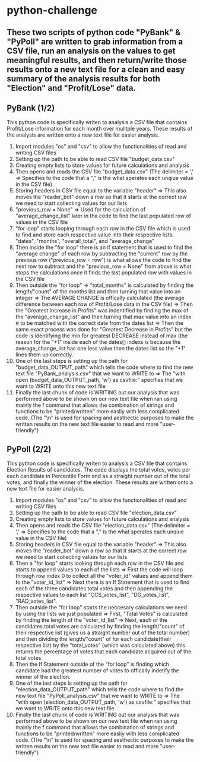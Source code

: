 # python-challenge #
These two scripts of python code "PyBank" & "PyPoll" are written to grab information from a CSV file, run an analysis on the values to get meaningful results, and then return/write those results onto a new text file for a clean and easy summary of the analysis results for both "Election" and "Profit/Lose" data. 
--------------------------------------------------------------------------------------------
## PyBank (1/2)
This python code is specifically writen to analysis a CSV file that contains Profit/Lose information for each month over mulitple years. These results of the analysis are written onto a new text file for easier analysis.

1) Import modules "os" and "csv" to allow the functionalities of read and writing CSV files
2) Setting up the path to be able to read CSV file "budget_data.csv"
3) Creating empty lists to store values for future calculations and analysis
4) Then opens and reads the CSV file "budget_data.csv" (The delimiter = ',' => Specifies to the code that a "," is the what sperates each unqiue value in the CSV file)
5) Storing headers in CSV file equal to the variable "header" => This also moves the "reader_bot" down a row so that it starts at the correct row we need to start collecting values for our lists
6) "previous_row = None" => Used for the calculation of "average_change_list" later in the code to find the last populated row of values in the CSV file
7) "for loop" starts looping through each row in the CSV file which is used to find and store each respective value into their respective lists: "dates", "months", "overall_total", and "average_change"
8) Then inside the "for loop" there is an if statement that is used to find the "average change" of each row by subtracting the "current" row by the previous row ("previous_row = row") is what allows the code to find the next row to subtract and the "previous_row = None" from above is what stops the calculations once it finds the last populated row with values in the CSV file
9) Then outside the "for loop" => "total_months" is calculated by finding the length/"count" of the months list and then turning that value into an integer => The AVERAGE CHANGE is offically calculated (the average difference between each row of Profit/Lose data in the CSV file) => Then the "Greatest Increase in Profits" was indentified by finding the max of the "average_change_list" and then turning that max value into an index # to be matched with the correct date from the dates list => Then the same exact process was done for "Greatest Decrease in Profits" but the code is identifying the min for greatest DECREASE instead of max (the reason for the "+1" inside each of the dates[] indexs is because the average_change_list has one less value then the dates list so the "+1" lines them up correctly.
10) One of the last steps is setting up the path for "budget_data_OUTPUT_path" which tells the code where to find the new text file "PyBank_analysis.csv" that we want to WRITE to => The "with open (budget_data_OUTPUT_path, 'w') as csvfile:" specifies that we want to WRITE onto this new text file
11) Finally the last chunk of code is WRITING out our analysis that was performed above to be shown on our new text file when ran using mainly the f command that allows the combination of strings and functions to be "printed/written" more easliy with less complicated code. (The "\n" is used for spacing and aesthectic purposes to make the written results on the new text file easier to read and more "user-friendly")


## PyPoll (2/2)
This python code is specifically writen to analysis a CSV file that contains Election Results of candidates. The code displays the total votes, votes per each candidate in Percentile Form and as a straight number out of the total votes, and finally the winner of the election. These results are written onto a new text file for easier analysis.  

1) Import modules "os" and "csv" to allow the functionalities of read and writing CSV files
2) Setting up the path to be able to read CSV file "election_data.csv"
3) Creating empty lists to store values for future calculations and analysis
4) Then opens and reads the CSV file "election_data.csv" (The delimiter = ',' => Specifies to the code that a "," is the what sperates each unqiue value in the CSV file)
5) Storing headers in CSV file equal to the variable "header" => This also moves the "reader_bot" down a row so that it starts at the correct row we need to start collecting values for our lists
6) Then a "for loop" starts looking through each row in the CSV file and starts to append values to each of the lists => First the code will loop through row index 0 to collect all the "voter_id" values and append them to the "voter_id_list" => Next there is an If Statement that is used to find each of the three candidates total votes and then appending the respective values to each list "CCS_votes_list", "DG_votes_list",  "RAD_votes_list".
7) Then outside the "for loop" starts the neccesary calculations we need by using the lists we just populated => First, "Total Votes" is calculated by finding the length of the "voter_id_list" => Next, each of the candidates total votes are calculated by finding the length/"count" of their respective list (gives us a straight number out of the total number) and then dividing the length/"count" of for each candidate(their respective list) by the "total_votes" (which was calculated above) this returns the percentage of votes that each candidate acquired out of the total votes.
8) Then the If Statement outside of the "for loop" is finding which candidate had the greatest number of votes to offically indetify the winner of the election.
9) One of the last steps is setting up the path for "election_data_OUTPUT_path" which tells the code where to find the new text file "PyPoll_analysis.csv" that we want to WRITE to => The "with open (election_data_OUTPUT_path, 'w') as csvfile:" specifies that we want to WRITE onto this new text file
10)  Finally the last chunk of code is WRITING out our analysis that was performed above to be shown on our new text file when ran using mainly the f command that allows the combination of strings and functions to be "printed/written" more easliy with less complicated code. (The "\n" is used for spacing and aesthectic purposes to make the written results on the new text file easier to read and more "user-friendly")
